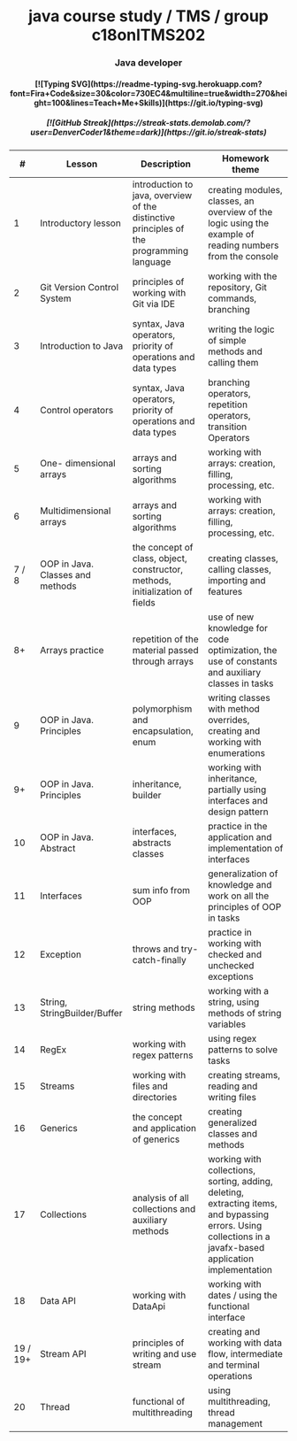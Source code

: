 <h1 align="center">java course study / TMS / group c18onlTMS202</h1>
<h3 align="center">Java developer</h3>

<h4 align="center">[![Typing SVG](https://readme-typing-svg.herokuapp.com?font=Fira+Code&size=30&color=730EC4&multiline=true&width=270&height=100&lines=Teach+Me+Skills)](https://git.io/typing-svg)</h4>

<h5 align="center">[![GitHub Streak](https://streak-stats.demolab.com/?user=DenverCoder1&theme=dark)](https://git.io/streak-stats)</h5>

| #        | Lesson                           | Description                                                                              | Homework theme                                                                                                                                              |
|----------|----------------------------------|------------------------------------------------------------------------------------------|-------------------------------------------------------------------------------------------------------------------------------------------------------------|
| 1        | Introductory lesson              | introduction to java, overview of the distinctive principles of the programming language | creating modules, classes, an overview of the logic using the example of reading numbers from the console                                                   |
| 2        | Git Version Control System       | principles of working with Git via IDE                                                   | working with the repository, Git commands, branching                                                                                                        |
| 3        | Introduction to Java             | syntax, Java operators, priority of operations and data types                            | writing the logic of simple methods and calling them                                                                                                        |
| 4        | Control operators                | syntax, Java operators, priority of operations and data types                            | branching operators, repetition operators, transition Operators                                                                                             |
| 5        | One- dimensional arrays          | arrays and sorting algorithms                                                            | working with arrays: creation, filling, processing, etc.                                                                                                    |
| 6        | Multidimensional arrays          | arrays and sorting algorithms                                                            | working with arrays: creation, filling, processing, etc.                                                                                                    |
| 7 / 8    | OOP in Java. Classes and methods | the concept of class, object, constructor, methods, initialization of fields             | creating classes, calling classes, importing and features                                                                                                   |
| 8+       | Arrays practice                  | repetition of the material passed through arrays                                         | use of new knowledge for code optimization, the use of constants and auxiliary classes in tasks                                                             |
| 9        | OOP in Java. Principles          | polymorphism and encapsulation, enum                                                     | writing classes with method overrides, creating and working with enumerations                                                                               |
| 9+       | OOP in Java. Principles          | inheritance, builder                                                                     | working with inheritance, partially using interfaces and design pattern                                                                                     |
| 10       | OOP in Java. Abstract            | interfaces, abstracts classes                                                            | practice in the application and implementation of interfaces                                                                                                |
| 11       | Interfaces                       | sum info from OOP                                                                        | generalization of knowledge and work on all the principles of OOP in tasks                                                                                  |
| 12       | Exception                        | throws and try-catch-finally                                                             | practice in working with checked and unchecked exceptions                                                                                                   |
| 13       | String, StringBuilder/Buffer     | string methods                                                                           | working with a string, using methods of string variables                                                                                                    |
| 14       | RegEx                            | working with regex patterns                                                              | using regex patterns to solve tasks                                                                                                                         |
| 15       | Streams                          | working with files and directories                                                       | creating streams, reading and writing files                                                                                                                 |
| 16       | Generics                         | the concept and application of generics                                                  | creating generalized classes and methods                                                                                                                    |
| 17       | Collections                      | analysis of all collections and auxiliary methods                                        | working with collections, sorting, adding, deleting, extracting items, and bypassing errors. Using collections in a javafx-based application implementation |
| 18       | Data API                         | working with DataApi                                                                     | working with dates / using the functional interface                                                                                                         |
| 19 / 19+ | Stream API                       | principles of writing and use stream                                                     | creating and working with data flow, intermediate and terminal operations                                                                                   | 
| 20       | Thread                           | functional of multithreading                                                             | using multithreading, thread management                                                                                                                     |